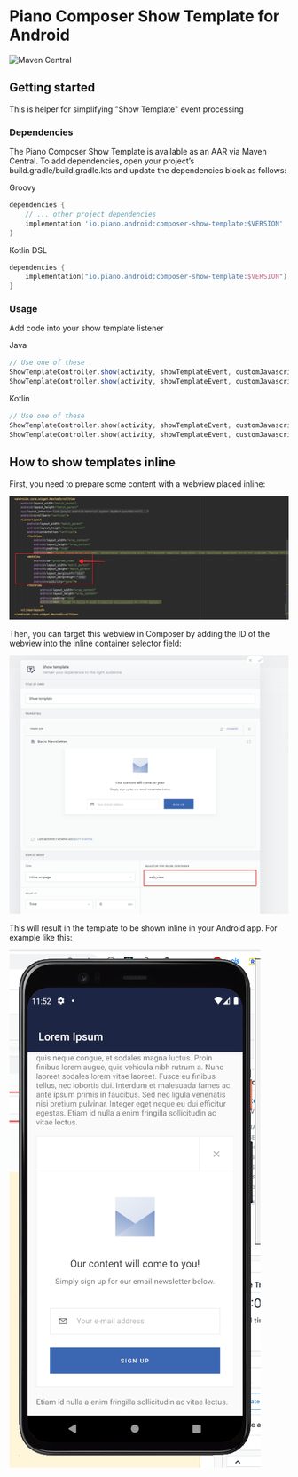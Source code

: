 # Piano Composer Show Template for Android
![Maven Central](https://img.shields.io/maven-central/v/io.piano.android/composer-show-template)

## Getting started
This is helper for simplifying "Show Template" event processing

### Dependencies

The Piano Composer Show Template is available as an AAR via Maven Central. To add dependencies, open your project’s build.gradle/build.gradle.kts and update the dependencies block as follows:

Groovy
```groovy
dependencies {
    // ... other project dependencies
    implementation 'io.piano.android:composer-show-template:$VERSION'
}
```

Kotlin DSL
```kotlin
dependencies {
    implementation("io.piano.android:composer-show-template:$VERSION")
}
```

### Usage
Add code into your show template listener

Java
```java
// Use one of these
ShowTemplateController.show(activity, showTemplateEvent, customJavascriptInterface);
ShowTemplateController.show(activity, showTemplateEvent, customJavascriptInterface, inlineWebViewProvider);
```

Kotlin
```kotlin
// Use one of these
ShowTemplateController.show(activity, showTemplateEvent, customJavascriptInterface)
ShowTemplateController.show(activity, showTemplateEvent, customJavascriptInterface, inlineWebViewProvider)
```

## How to show templates inline

First, you need to prepare some content with a webview placed inline:

![SDK](images/1.png)

Then, you can target this webview in Composer by adding the ID of the webview into the inline container selector field:

![SDK1](images/2.png)

This will result in the template to be shown inline in your Android app. For example like this:

![SDK2](images/3.png)


